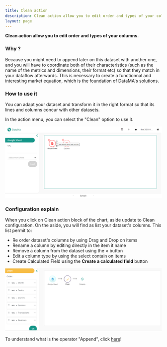 ```yaml
---
title: Clean action
description: Clean action allow you to edit order and types of your columns.
layout: page
---
```


**Clean action allow you to edit order and types of your columns.**

### Why ?

Because you might need to append later on this dataset with another one, and you will have to coordinate both of their characteristics (such as the name of the metrics and dimensions, their format etc) so that they match in your dataflow afterwards. This is necessary to create a functionnal and interesting market equation, which is the foundation of DataMA's solutions.


### How to use it

You can adapt your dataset and transform it in the right format so that its lines and columns concur with other datasets.

In the action menu, you can select the "Clean" option to use it.

![image](images/Cleanstep1.png)

### Configuration explain

When you click on Clean action block of the chart, aside update to Clean configuration.
On the aside, you will find as list your dataset's columns. This list permit to:
- Re order dataset's columns by using Drag and Drop on items
- Rename a column by editing directly in the item it name
- Remove a column from the dataset using the &times; button
- Edit a column type by using the select contain on items
- Create Calculated Field using the **Create a calculated field** button

![image](images/Cleanstep3.png)

To understand what is the operator "Append", click [here]({{site.url}}/{{site.baseurl}}/prep/aside/actions/Append.html)!
